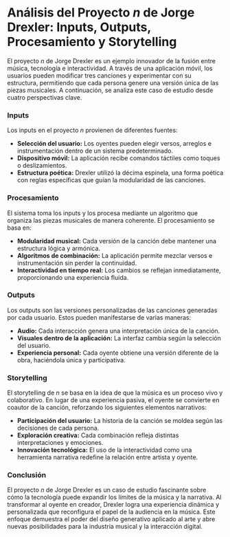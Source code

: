 #####
# **Análisis del Proyecto *n* de Jorge Drexler: Inputs, Outputs, Procesamiento y Storytelling**

El proyecto *n* de Jorge Drexler es un ejemplo innovador de la fusión entre música, tecnología e interactividad. A través de una aplicación móvil, los usuarios pueden modificar tres canciones y experimentar con su estructura, permitiendo que cada persona genere una versión única de las piezas musicales. A continuación, se analiza este caso de estudio desde cuatro perspectivas clave.

### **Inputs**
Los inputs en el proyecto *n* provienen de diferentes fuentes:
- **Selección del usuario:** Los oyentes pueden elegir versos, arreglos e instrumentación dentro de un sistema predeterminado.
- **Dispositivo móvil:** La aplicación recibe comandos táctiles como toques o deslizamientos.
- **Estructura poética:** Drexler utilizó la décima espinela, una forma poética con reglas específicas que guían la modularidad de las canciones.

### **Procesamiento**
El sistema toma los inputs y los procesa mediante un algoritmo que organiza las piezas musicales de manera coherente. El procesamiento se basa en:
- **Modularidad musical:** Cada versión de la canción debe mantener una estructura lógica y armónica.
- **Algoritmos de combinación:** La aplicación permite mezclar versos e instrumentación sin perder la continuidad.
- **Interactividad en tiempo real:** Los cambios se reflejan inmediatamente, proporcionando una experiencia fluida.

### **Outputs**
Los outputs son las versiones personalizadas de las canciones generadas por cada usuario. Estos pueden manifestarse de varias maneras:
- **Audio:** Cada interacción genera una interpretación única de la canción.
- **Visuales dentro de la aplicación:** La interfaz cambia según la selección del usuario.
- **Experiencia personal:** Cada oyente obtiene una versión diferente de la obra, haciéndola única y participativa.

### **Storytelling**
El storytelling de *n* se basa en la idea de que la música es un proceso vivo y colaborativo. En lugar de una experiencia pasiva, el oyente se convierte en coautor de la canción, reforzando los siguientes elementos narrativos:
- **Participación del usuario:** La historia de la canción se moldea según las decisiones de cada persona.
- **Exploración creativa:** Cada combinación refleja distintas interpretaciones y emociones.
- **Innovación tecnológica:** El uso de la interactividad como una herramienta narrativa redefine la relación entre artista y oyente.

### **Conclusión**
El proyecto *n* de Jorge Drexler es un caso de estudio fascinante sobre cómo la tecnología puede expandir los límites de la música y la narrativa. Al transformar al oyente en creador, Drexler logra una experiencia dinámica y personalizada que reconfigura el papel de la audiencia en la música. Este enfoque demuestra el poder del diseño generativo aplicado al arte y abre nuevas posibilidades para la industria musical y la interacción digital.

